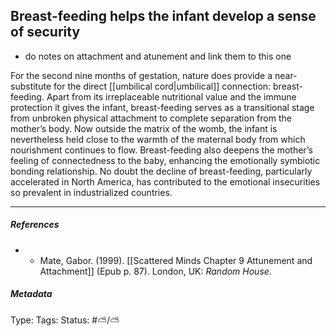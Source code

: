 ## Breast-feeding helps the infant develop a sense of security # 

- do notes on attachment and atunement and link them to this one

For the second nine months of gestation, nature does provide a near-substitute for the direct [[umbilical cord|umbilical]] connection: breast-feeding. Apart from its irreplaceable nutritional value and the immune protection it gives the infant, breast-feeding serves as a transitional stage from unbroken physical attachment to complete separation from the mother’s body. Now outside the matrix of the womb, the infant is nevertheless held close to the warmth of the maternal body from which nourishment continues to flow. Breast-feeding also deepens the mother’s feeling of connectedness to the baby, enhancing the emotionally symbiotic bonding relationship. No doubt the decline of breast-feeding, particularly accelerated in North America, has contributed to the emotional insecurities so prevalent in industrialized countries.

___

##### References

- - Mate, Gabor. (1999). [[Scattered Minds Chapter 9 Attunement and Attachment]] (Epub p. 87). London, UK: _Random House_.

##### Metadata

Type: 
Tags:
Status: #⛅️/⛅️

